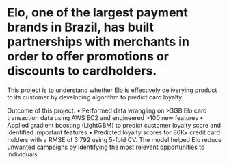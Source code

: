 # Elo, one of the largest payment brands in Brazil, has built partnerships with merchants in order to offer promotions or discounts to cardholders. 
This project is to understand whether Elo is effectively deliverying product to its customer by developing algorithm to predict card loyalty. 

Outcome of this project: 
•	Performed data wrangling on >3GB Elo card transaction data using AWS EC2 and engineered >100 new features
•	Applied gradient boosting (LightGBM) to predict customer loyalty score and identified important features 
•	Predicted loyalty scores for 86K+ credit card holders with a RMSE of 3.792 using 5-fold CV. The model helped Elo reduce unwanted campaigns by identifying the most relevant opportunities to individuals
